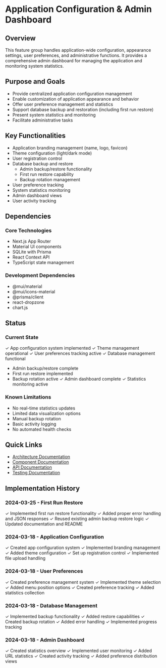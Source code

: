 # Application Configuration & Admin Dashboard

## Overview

This feature group handles application-wide configuration, appearance settings, user preferences, and administrative functions. It provides a comprehensive admin dashboard for managing the application and monitoring system statistics.

## Purpose and Goals

- Provide centralized application configuration management
- Enable customization of application appearance and behavior
- Offer user preference management and statistics
- Support database backup and restoration (including first run restore)
- Present system statistics and monitoring
- Facilitate administrative tasks

## Key Functionalities

- Application branding management (name, logo, favicon)
- Theme configuration (light/dark mode)
- User registration control
- Database backup and restore
  - Admin backup/restore functionality
  - First run restore capability
  - Backup rotation management
- User preference tracking
- System statistics monitoring
- Admin dashboard views
- User activity tracking

## Dependencies

### Core Technologies
- Next.js App Router
- Material UI components
- SQLite with Prisma
- React Context API
- TypeScript state management

### Development Dependencies
- @mui/material
- @mui/icons-material
- @prisma/client
- react-dropzone
- chart.js

## Status

### Current State
✓ App configuration system implemented
✓ Theme management operational
✓ User preferences tracking active
✓ Database management functional
  - Admin backup/restore complete
  - First run restore implemented
  - Backup rotation active
✓ Admin dashboard complete
✓ Statistics monitoring active

### Known Limitations
- No real-time statistics updates
- Limited data visualization options
- Manual backup rotation
- Basic activity logging
- No automated health checks

## Quick Links

- [Architecture Documentation](./architecture.md)
- [Component Documentation](./components.md)
- [API Documentation](./api.md)
- [Testing Documentation](./testing.md)

## Implementation History

### 2024-03-25 - First Run Restore
✓ Implemented first run restore functionality
✓ Added proper error handling and JSON responses
✓ Reused existing admin backup restore logic
✓ Updated documentation and README

### 2024-03-18 - Application Configuration
✓ Created app configuration system
✓ Implemented branding management
✓ Added theme configuration
✓ Set up registration control
✓ Implemented file upload handling

### 2024-03-18 - User Preferences
✓ Created preference management system
✓ Implemented theme selection
✓ Added menu position options
✓ Created preference tracking
✓ Added statistics collection

### 2024-03-18 - Database Management
✓ Implemented backup functionality
✓ Added restore capabilities
✓ Created backup rotation
✓ Added error handling
✓ Implemented progress tracking

### 2024-03-18 - Admin Dashboard
✓ Created statistics overview
✓ Implemented user monitoring
✓ Added URL statistics
✓ Created activity tracking
✓ Added preference distribution views 
